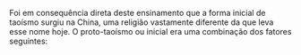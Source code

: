 ﻿Foi em consequência direta deste ensinamento que a forma inicial de taoísmo surgiu na China, uma religião vastamente diferente da que leva esse nome hoje. O proto-taoísmo ou inicial era uma combinação dos fatores seguintes: